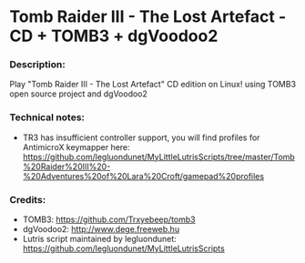 # Tomb Raider III - The Lost Artefact - CD + TOMB3 + dgVoodoo2
### Description:
Play "Tomb Raider III - The Lost Artefact" CD edition on Linux! using TOMB3 open source project and dgVoodoo2
### Technical notes:
- TR3 has insufficient controller support, you will find profiles for AntimicroX keymapper here: https://github.com/legluondunet/MyLittleLutrisScripts/tree/master/Tomb%20Raider%20III%20-%20Adventures%20of%20Lara%20Croft/gamepad%20profiles
### Credits:
- TOMB3: https://github.com/Trxyebeep/tomb3
- dgVoodoo2: http://www.dege.freeweb.hu
- Lutris script maintained by legluondunet: https://github.com/legluondunet/MyLittleLutrisScripts
